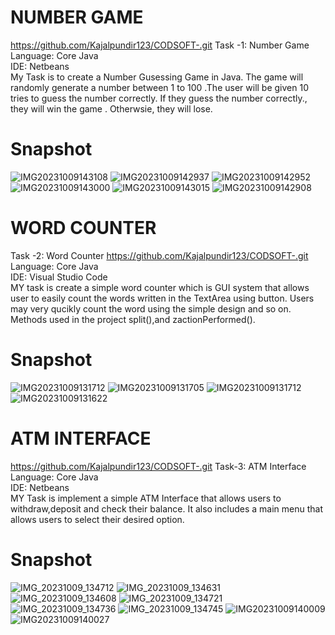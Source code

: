 # NUMBER GAME  
https://github.com/Kajalpundir123/CODSOFT-.git
Task -1: Number Game
<br/>
Language: Core Java
<br/>
IDE: Netbeans
<br/>
My Task is to create a Number Gusessing Game in Java. The game will  randomly generate a number  between 1 to 100 .The user will be given 10 tries to guess the number correctly. If they guess the number correctly., they will win the game . Otherwsie, they will lose.
<br/>
# Snapshot
![IMG20231009143108](https://github.com/Kajalpundir123/CODSOFT-/assets/146796878/f0e05d1e-5a96-4da5-8e3f-d25b2615ca53)
![IMG20231009142937](https://github.com/Kajalpundir123/CODSOFT-/assets/146796878/debfaf00-7aed-4b66-87c3-19cbd4220ce5)
![IMG20231009142952](https://github.com/Kajalpundir123/CODSOFT-/assets/146796878/a5f8576d-a34a-478f-a6ea-cb2635944e5c)
![IMG20231009143000](https://github.com/Kajalpundir123/CODSOFT-/assets/146796878/7b1fac3a-df17-437a-8db8-1c4784cb439d)
![IMG20231009143015](https://github.com/Kajalpundir123/CODSOFT-/assets/146796878/d0d20876-d05a-4af2-a530-df5ee8b6b922)
![IMG20231009142908](https://github.com/Kajalpundir123/CODSOFT-/assets/146796878/9c25eca3-2373-4f2a-99d2-ad16da6c411a)


# WORD COUNTER
Task -2: Word Counter
https://github.com/Kajalpundir123/CODSOFT-.git
</br>
Language: Core Java
<br/>
IDE: Visual Studio Code
<br/>
MY task is  create a simple word counter which is GUI system that allows user to easily count the words written in the TextArea using button. Users may very qucikly count the word using the simple design and so on. Methods used in the project split(),and zactionPerformed().
</br>
# Snapshot
![IMG20231009131712](https://github.com/Kajalpundir123/CODSOFT-/assets/146796878/29194034-981c-4987-bb74-fb316c7e3308)
![IMG20231009131705](https://github.com/Kajalpundir123/CODSOFT-/assets/146796878/1f242dc1-93ef-4264-9ba4-b7cd1fee769c)
![IMG20231009131712](https://github.com/Kajalpundir123/CODSOFT-/assets/146796878/fcd79633-d9fe-4363-9746-2a75f8fafb8c)
![IMG20231009131622](https://github.com/Kajalpundir123/CODSOFT-/assets/146796878/c19ba03c-7fec-456a-8a62-28b3ed7d4bd2)

# ATM INTERFACE
https://github.com/Kajalpundir123/CODSOFT-.git
Task-3: ATM Interface
<br/>
Language: Core Java
<br/>
IDE: Netbeans
<br/>
MY Task is implement a simple ATM Interface that allows users to withdraw,deposit and check their balance. It also includes a  main menu that allows users to select their desired option.
<br/>
# Snapshot
![IMG_20231009_134712](https://github.com/Kajalpundir123/CODSOFT-/assets/146796878/2610eb3b-34f3-4b9f-9300-98df82e04411)
![IMG_20231009_134631](https://github.com/Kajalpundir123/CODSOFT-/assets/146796878/74ab5c5c-7168-4e6b-baf3-14af4388dd99)
![IMG_20231009_134608](https://github.com/Kajalpundir123/CODSOFT-/assets/146796878/5cd543a0-427a-46b8-9e2c-9e9898f6bf68)
![IMG_20231009_134721](https://github.com/Kajalpundir123/CODSOFT-/assets/146796878/b6064e7e-6748-402b-a92d-999b6c80fad7)
![IMG_20231009_134736](https://github.com/Kajalpundir123/CODSOFT-/assets/146796878/918a3b38-6b16-494b-8ccf-05af62aed755)
![IMG_20231009_134745](https://github.com/Kajalpundir123/CODSOFT-/assets/146796878/98afc6ab-ad9f-4217-aca8-5bbbe304a081)
![IMG20231009140009](https://github.com/Kajalpundir123/CODSOFT-/assets/146796878/ed3a875b-5973-4eeb-99a5-aac472335dc2)
![IMG20231009140027](https://github.com/Kajalpundir123/CODSOFT-/assets/146796878/6719fe25-4ab2-4779-83e3-189d0e1a1689)


